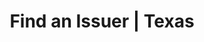 ---
layout: location
title: Find an Issuer | Texas
nav: none
label: Texas
location:
  - state: TX
    country: US
smart_issuer: false
registry: https://dshs.texas.gov/immunize/immtrac/default.shtm
---